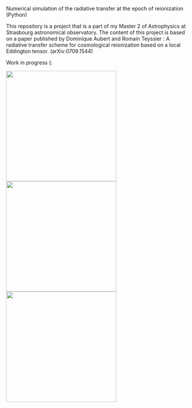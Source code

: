 Numerical simulation of the radiative transfer at the epoch of reionization (Python)

This repository is a project that is a part of my Master 2 of Astrophysics at Strasbourg astronomical observatory.
The content of this project is based on a paper published by Dominique Aubert and Romain Teyssier : A radiative transfer scheme for cosmological reionization based on a local Eddington tensor. (arXiv:0709.1544)

Work in progress (:



<img src="https://github.com/Radical-Red/Pythoinization/blob/master/result/Pulse1dFaster.gif?raw=true" width="300">

<img src="https://github.com/Radical-Red/Pythoinization/blob/master/result/Star1d.gif" width="300">

<img src="https://github.com/Radical-Red/Pythoinization/blob/master/result/Star1dfrom0.gif" width="300">
